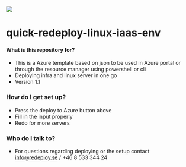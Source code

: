 <a href="https://portal.azure.com/#create/Microsoft.Template/uri/https%3A%2F%2Fraw.githubusercontent.com%2Fjonaserikson%2Fazure%2Fmaster%2Fquick-redeploy-linux-iaas-env%2Fredeploy-main.json" target="_blank">
    <img src="http://azuredeploy.net/deploybutton.png"/>
</a>

# quick-redeploy-linux-iaas-env

#### What is this repository for? ###

* This is a Azure template based on json to be used in Azure portal or through the resource manager using powershell or cli
* Deploying infra and linux server in one go
* Version 1.1

### How do I get set up? ###

* Press the deploy to Azure button above
* Fill in the input properly
* Redo for more servers

### Who do I talk to? ###

* For questions regarding deploying or the setup contact [info@redeploy.se](mailto:info@redeploy.se) / +46 8 533 344 24
